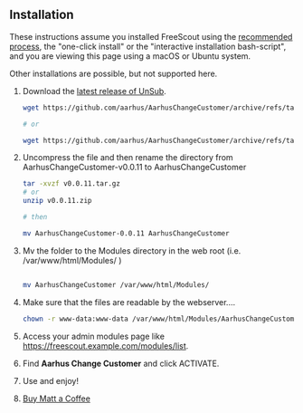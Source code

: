 ## Installation

These instructions assume you installed FreeScout using the [recommended process](https://github.com/freescout-helpdesk/freescout/wiki/Installation-Guide), the "one-click install" or the "interactive installation bash-script", and you are viewing this page using a macOS or Ubuntu system.

Other installations are possible, but not supported here.

1. Download the [latest release of UnSub](https://github.com/aarhus/AarhusChangeCustomer).

   ```sh
   wget https://github.com/aarhus/AarhusChangeCustomer/archive/refs/tags/v0.0.11.zip

   # or

   wget https://github.com/aarhus/AarhusChangeCustomer/archive/refs/tags/v0.0.11.tar.gz
   ```
   

2. Uncompress the file and then rename the directory from AarhusChangeCustomer-v0.0.11 to AarhusChangeCustomer

   ```sh
   tar -xvzf v0.0.11.tar.gz
   # or
   unzip v0.0.11.zip

   # then

   mv AarhusChangeCustomer-0.0.11 AarhusChangeCustomer
   ```

3. Mv the folder to the Modules directory in the web root (i.e. /var/www/html/Modules/ )

   ```sh

   mv AarhusChangeCustomer /var/www/html/Modules/

   ```

4. Make sure that the files are readable by the webserver....

   ```sh
   chown -r www-data:www-data /var/www/html/Modules/AarhusChangeCustomer/
   ```

5. Access your admin modules page like https://freescout.example.com/modules/list.

6. Find **Aarhus Change Customer** and click ACTIVATE.

7. Use and enjoy!

8. [Buy Matt a Coffee](https://ko-fi.com/aarhus)
